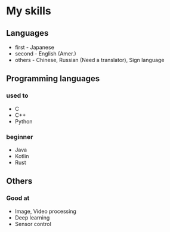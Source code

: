 # My skills
## Languages
- first - Japanese
- second - English (Amer.)
- others - Chinese, Russian (Need a translator), Sign language

## Programming languages
### used to
- C
- C++
- Python
### beginner
- Java
- Kotlin
- Rust

## Others
### Good at
- Image, Video processing
- Deep learning
- Sensor control
